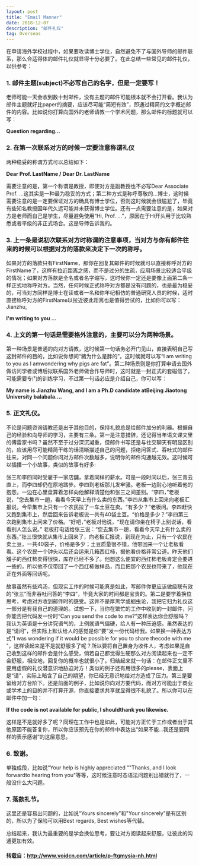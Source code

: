 ```yaml
---
layout: post
title: "Email Manner"
date: 2018-12-07
description: "邮件礼仪"
tag: Overseas 
---   
```


在申请海外学校过程中，如果要攻读博士学位，自然避免不了与国外导师的邮件联系，那么合适得体的邮件礼仪就显得十分必要了。在此总结一些常见的邮件礼仪，以供参考：

### 1.  邮件主题(subject)不必写自己的名字，但是一定要写！  
老师可能一天会收到数十封邮件，没有主题的邮件可能根本就不会打开看。我认为邮件主题就好比paper的摘要，应该尽可能“简短有效”，即通过精简的文字概述邮件的内容。比如说你打算向国外的老师请教一个学术问题，那么邮件的标题就可以写：  


**Question regarding...**

### 2.  在第一次联系对方的时候一定要注意称谓礼仪  

两种稳妥的称谓方式可以总结如下：  

**Dear Prof. LastName / Dear Dr. LastName**

需要注意的是，第一个称谓是教授，即使对方是副教授也不必写Dear Associate Prof. ...这其实是一种最为稳妥的方式；第二种方式是称呼尊敬的...博士，这时候需要注意的是一定要保证对方的确具有博士学位，否则这时候就会很尴尬了，毕竟有些知名教授因年代久远可能并未获得博士学位。还有一点需要注意的是，如果对方是老师而自己是学生，尽量避免使用“Hi, Prof. ...”，原因在于Hi开头用于比较熟悉或者平级的非正式场合。这是导师告诉我的。

### 3.  上一条是说初次联系对方时称谓的注意事项，当对方与你有邮件往来的时候可以根据对方的落款来决定下一次的称呼。  
如果对方的落款只有FirstName，那你在回复其邮件的时候就可以直接称呼对方的FirstName了，这样有拉近距离之感，而不是过分的生疏，应用场景比较适合平级的情况；如果对方落款是全名或者名字缩写，这时候你一定还是要像上面第二条一样正式地称呼对方。当然，任何时候正式称呼对方都是没有问题的，也是最为稳妥的，可当对方同样是博士在读或者一名和你年纪相仿的普通研究人员的时候，适时直接称呼对方的FirstName以拉近彼此距离也是值得尝试的，比如你可以写：Jianzhu,                       

**I'm writing to you ...**

### 4.  上文的第一句话是需要格外注意的，主要可以分为两种场景。  
第一种场景是普通的向对方请教，这时候第一句话务必开门见山，直接表明自己写这封邮件的目的，比如说你想问“猪为什么是胖的”，这时候就可以写“I am writing to you as I amwondering why pigs are fat”。第二种场景则是你打算申请去国外做访问学者或博后拟联系国外老师做合作导师时，这时就是一封正式的套磁信了，可能需要专门的训练学习，不过第一句话必应是介绍自己，你可以写：

**My name is Jianzhu Wang, and I am a Ph.D candidate atBeijing Jiaotong University balabala....**

### 5.  正文礼仪。  
不论是问题咨询请教还是出于其他目的，保持礼貌总是给邮件加分的利器。根据自己的经验和向导师的学习，主要有三条。第一是注意措辞，还记得当年语文课文里的傅雷家书吗？虽然不至于过分深沉凝重，但邮件书写还是与社交聊天有明显区别的，应该用尽可能精简干练的话清晰描述自己的问题，拒绝问答式、吞吐式的邮件往来，对同一个问题你问对方邮件次数越多，说明你的邮件沟通越无效。这时候可以插播一个小故事，类似的故事有好多:

张三和李四同时受雇于一家店舖，拿着同样的薪水。可是一段时间以后，张三青云直上，而李四却仍在原地踏步。李四到老板那儿发牢骚。老板一边耐心地听着他的抱怨，一边在心里盘算着怎样向他解释清楚他和张三之间差别。“李四，”老板说，“您去集市一趟，看看今天早上有什么卖的东西。”李四从集市上回来向老板汇报说，今早集市上只有一个农民拉了一车土豆在卖。“有多少？”老板问。李四赶快又跑到集市上，然后回来告诉老板说一共有40袋土豆。“价格是多少？”李四第三次跑到集市上问来了价格。“好吧，”老板对他说，“现在请你坐在椅子上别说话，看看别人怎么说。” 老板打电话给张三说：“您去集市一趟，看看今天早上有什么卖的东西。”张三很快就从集市上回来了，向老板汇报说，到现在为止，只有一个农民在卖土豆，一共40袋子，价格是多少；土豆质量很不错，他带回来一个让老板看看。这个农民一个钟头以后还会运来几箱西红柿，据他看价格非常公道。昨天他们舖子的西红柿卖得很快，库存已经不多了。他想这么便宜的西红柿老板肯定会要进一些的，所以他不仅带回了一个西红柿做样品，而且把那个农民也带来了，他现在正在外面等回话呢。

故事虽然有些鸡汤，但现实工作的时候可能真是如此，写邮件你更应该做级联有效的“张三”而非吞吐问答的“李四”，毕竟大家的时间都是宝贵的。第二是要学着换位思考，考虑对方收到邮件时的感受。这并不是厚黑学或蛔虫论，我把它归为礼仪这一部分是有我自己的道理的。试想一下，当你在繁忙的工作中收到的一封邮件，问你能否把代码发一份时“Can you send the code to me?”这样表达你会舒服吗？我认为英语是十分讲究语气的，上例就语气偏硬，给人有一种压迫感。虽然表达的是“请问”，但实际上默认给人的感觉是你“要”发一份代码给我。如果换一种表达方式"I was wondering if it would be possible for you to share thecode with me "，这样读起来是不是就舒服多了呢？所以要将自己置身为收件人，考虑如果是自己收到这样的邮件会是什么感受，倘若自己都觉得生硬那么对方阅读起来也一定不会舒服，相应地，回复你的概率也就很小了。归结起来就一句话：在邮件正文里不要用虚假的礼仪潜意识地胁迫对方！类似的例子还有用很多的please，表面上是“请”，实际上暗含了自己的期望，你已经无意识地给对方造成了压力。第三是要留给对方台阶下。还是前面的例子，比如说你向对方要代码，而对方可能出于商业或学术上的目的并不打算开源，你直接要求共享就显得很不礼貌了。所以你可以在邮件中加一句：

**If the code is not available for public, I shouldthank you likewise.**

这样是不是就好多了呢？同理在工作中也是如此，可能对方正忙于工作或者出于其他原因不能答复你，所以你应该预先在你的邮件中表达出“如果不能...我还是要同样的表示感谢”的这层意思。

### 6.  致谢。  
单独成段，比如说“Your help is highly appreciated ”"Thanks, and I look forwardto hearing from you"等等，这时候注意时态语法问题别出错就行了，一般没什么大问题。

### 7.  落款礼节。  
这里还是容易出问题的，比如说“Yours sincerely”和"Your sincerely"是有区别的，所以为了保险可以用Best regards, Best wishes等代替。

总结起来，我认为最重要的是学会换位思考，要让对方阅读起来舒服，让彼此的沟通更加有效。


#### 转载自：http://www.voidcn.com/article/p-ftgmysia-nh.html
